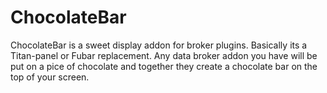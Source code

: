 # ChocolateBar

ChocolateBar is a sweet display addon for broker plugins. Basically its a Titan-panel or Fubar replacement. Any data broker addon you have will be put on a pice of chocolate and together they create a chocolate bar on the top of your screen.
